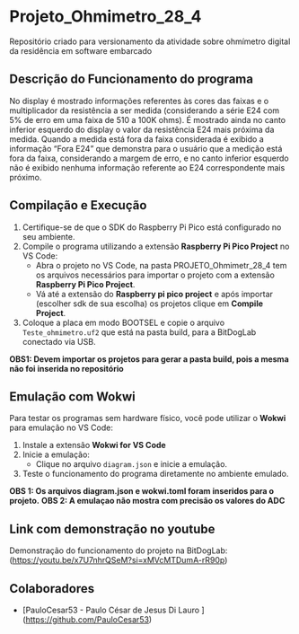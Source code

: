 # Projeto_Ohmimetro_28_4
Repositório criado para versionamento da atividade sobre ohmímetro digital da residência em software embarcado 


## Descrição do Funcionamento do programa 
No display é mostrado informações referentes às cores das faixas e o multiplicador da resistência a ser medida (considerando a série E24 com 5% de erro em uma faixa de 510 a 100K ohms). É mostrado ainda no canto inferior esquerdo do display o valor da resistência E24 mais próxima da medida. Quando a medida está fora da faixa considerada é exibido a informação “Fora E24” que demonstra para o usuário que a medição está fora da faixa, considerando a margem de erro, e no canto inferior esquerdo não é exibido nenhuma informação referente ao E24 correspondente mais próximo.

## Compilação e Execução

1. Certifique-se de que o SDK do Raspberry Pi Pico está configurado no seu ambiente.
2. Compile o programa utilizando a extensão **Raspberry Pi Pico Project** no VS Code:
   - Abra o projeto no VS Code, na pasta PROJETO_Ohmimetr_28_4 tem os arquivos necessários para importar 
   o projeto com a extensão **Raspberry Pi Pico Project**.
   - Vá até a extensão do **Raspberry pi pico project** e após importar (escolher sdk de sua escolha) os projetos  clique em **Compile Project**.
3. Coloque a placa em modo BOOTSEL e copie o arquivo `Teste_ohmimetro.uf2`  que está na pasta build, para a BitDogLab conectado via USB.


**OBS1: Devem importar os projetos para gerar a pasta build, pois a mesma não foi inserida no repositório**

## Emulação com Wokwi

Para testar os programas sem hardware físico, você pode utilizar o **Wokwi** para emulação no VS Code:

1. Instale a extensão **Wokwi for VS Code**
3. Inicie a emulação:
   - Clique no arquivo `diagram.json` e inicie a emulação.
4. Teste o funcionamento do programa diretamente no ambiente emulado.
   
**OBS 1: Os arquivos diagram.json e wokwi.toml foram inseridos para o projeto.**
**OBS 2: A emulaçao não mostra com precisão os valores do ADC**

## Link com demonstração no youtube

Demonstração do funcionamento do projeto na BitDogLab: (https://youtu.be/x7U7nhrQSeM?si=xMVcMTDumA-rR90p)


## Colaboradores
- [PauloCesar53 - Paulo César de Jesus Di Lauro ] (https://github.com/PauloCesar53)
